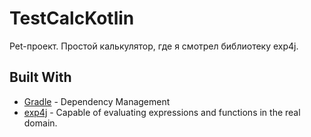 # TestCalcKotlin

Pet-проект. Простой калькулятор, где я смотрел библиотеку exp4j. 

## Built With

* [Gradle](https://gradle.org/) - Dependency Management
* [exp4j](https://www.objecthunter.net/exp4j/) - Capable of evaluating expressions and functions in the real domain.

